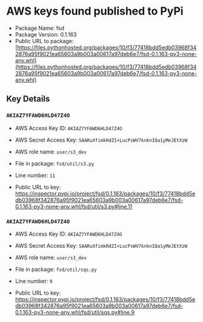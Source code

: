 # AWS keys found published to PyPi

* Package Name: fsd
* Package Version: 0.1.163
* Public URL to package: [https://files.pythonhosted.org/packages/10/f3/77418bdd5edb03968f342876a95f9021ea65603a9b003a00617a97deb6e7/fsd-0.1.163-py3-none-any.whl](https://files.pythonhosted.org/packages/10/f3/77418bdd5edb03968f342876a95f9021ea65603a9b003a00617a97deb6e7/fsd-0.1.163-py3-none-any.whl)

## Key Details

### `AKIAZ7YFAWD6HLD47Z4O`

* AWS Access Key ID: `AKIAZ7YFAWD6HLD47Z4O`
* AWS Secret Access Key: `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` 
* AWS role name: `user/s3_dev`
* File in package: `fsd/util/s3.py`
* Line number: `11`

* Public URL to key: https://inspector.pypi.io/project/fsd/0.1.163/packages/10/f3/77418bdd5edb03968f342876a95f9021ea65603a9b003a00617a97deb6e7/fsd-0.1.163-py3-none-any.whl/fsd/util/s3.py#line.11



### `AKIAZ7YFAWD6HLD47Z4O`

* AWS Access Key ID: `AKIAZ7YFAWD6HLD47Z4O`
* AWS Secret Access Key: `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` 
* AWS role name: `user/s3_dev`
* File in package: `fsd/util/sqs.py`
* Line number: `9`

* Public URL to key: https://inspector.pypi.io/project/fsd/0.1.163/packages/10/f3/77418bdd5edb03968f342876a95f9021ea65603a9b003a00617a97deb6e7/fsd-0.1.163-py3-none-any.whl/fsd/util/sqs.py#line.9


